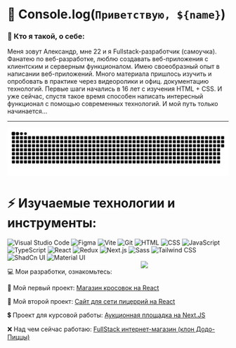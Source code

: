 # :wave: Console.log(`Приветствую, ${name}`)
### 🧐 Кто я такой, о себе:
Меня зовут Александр, мне 22 и я Fullstack-разработчик (самоучка). Фанатею по веб-разработке, люблю создавать веб-приложения с клиентским и серверным функционалом. Имею своеобразный опыт в написании веб-приложений. Много материала пришлось изучить и опробовать в практике через видеоролики и офиц. документацию технологий. Первые шаги начались в 16 лет с изучения HTML + CSS. И уже сейчас, спустя такое время способен написать интересный функционал с помощью современных технологий. И мой путь только начинается...
___

<p align="center">
  <img width="600" src="github-snake.svg" alt="snake"/>
</p>
  <h1>⚡ Изучаемые технологии и инструменты:</h1>
<div >
	<img width="36" src="https://raw.githubusercontent.com/marwin1991/profile-technology-icons/refs/heads/main/icons/visual_studio_code.png" alt="Visual Studio Code" title="Visual Studio Code"/>
	<img width="36" src="https://raw.githubusercontent.com/marwin1991/profile-technology-icons/refs/heads/main/icons/figma.png" alt="Figma" title="Figma"/>
	<img width="36" src="https://raw.githubusercontent.com/marwin1991/profile-technology-icons/refs/heads/main/icons/vite.png" alt="Vite" title="Vite"/>
	<img width="36" src="https://raw.githubusercontent.com/marwin1991/profile-technology-icons/refs/heads/main/icons/git.png" alt="Git" title="Git"/>
	<img width="36" src="https://raw.githubusercontent.com/marwin1991/profile-technology-icons/refs/heads/main/icons/html.png" alt="HTML" title="HTML"/>
	<img width="36" src="https://raw.githubusercontent.com/marwin1991/profile-technology-icons/refs/heads/main/icons/css.png" alt="CSS" title="CSS"/>
	<img width="36" src="https://raw.githubusercontent.com/marwin1991/profile-technology-icons/refs/heads/main/icons/javascript.png" alt="JavaScript" title="JavaScript"/>
	<img width="36" src="https://raw.githubusercontent.com/marwin1991/profile-technology-icons/refs/heads/main/icons/typescript.png" alt="TypeScript" title="TypeScript"/>
	<img width="36" src="https://raw.githubusercontent.com/marwin1991/profile-technology-icons/refs/heads/main/icons/react.png" alt="React" title="React"/>
	<img width="36" src="https://raw.githubusercontent.com/marwin1991/profile-technology-icons/refs/heads/main/icons/redux.png" alt="Redux" title="Redux"/>
	<img width="36" src="https://raw.githubusercontent.com/marwin1991/profile-technology-icons/refs/heads/main/icons/next_js.png" alt="Next.js" title="Next.js"/>
	<img width="36" src="https://raw.githubusercontent.com/marwin1991/profile-technology-icons/refs/heads/main/icons/sass.png" alt="Sass" title="Sass"/>
	<img width="36" src="https://raw.githubusercontent.com/marwin1991/profile-technology-icons/refs/heads/main/icons/tailwind_css.png" alt="Tailwind CSS" title="Tailwind CSS"/>
	<img width="36" src="https://raw.githubusercontent.com/marwin1991/profile-technology-icons/refs/heads/main/icons/shadcn_ui.png" alt="ShadCn UI" title="ShadCn UI"/>
	<img width="36" src="https://raw.githubusercontent.com/marwin1991/profile-technology-icons/refs/heads/main/icons/material_ui.png" alt="Material UI" title="Material UI"/>
</div>
<img align='right' src='https://user-images.githubusercontent.com/5713670/87202985-820dcb80-c2b6-11ea-9f56-7ec461c497c3.gif' width="200"/>
<p>💻 Мои разработки, ознакомьтесь:</p>
<p>👟 Мой первый проект: <a href="https://github.com/ifaqer/magazine-snickers/tree/master">Магазин кросовок на React</a></p>
<p>🍕 Мой второй проект: <a href="https://github.com/ifaqer/React-Pizza-v2-REMASTERED">Сайт для сети пицеррий на React</a></p>
<p>💲 Проект для курсовой работы: <a href="https://github.com/ifaqer/AuctionProject">Аукционная площадка на Next.JS</a></p>
<p>❌ Над чем сейчас работаю: <a href="https://github.com/ifaqer/next-pizza">FullStack интернет-магазин (клон Додо-Пиццы)</a></p>

